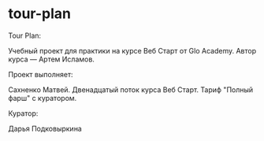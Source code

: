 # tour-plan

Tour Plan:

Учебный проект для практики на курсе Веб Старт от Glo Academy. Автор курса — Артем Исламов.

Проект выполняет:

Сахненко Матвей. Двенадцатый поток курса Веб Старт. Тариф "Полный фарш" с куратором.

Куратор:

Дарья Подковыркина
